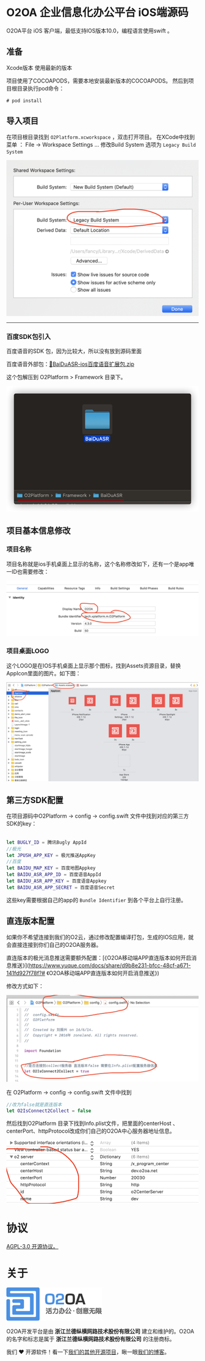 
# O2OA 企业信息化办公平台 iOS端源码





O2OA平台 iOS 客户端，最低支持IOS版本10.0，编程语言使用swift 。

## 准备

Xcode版本 使用最新的版本


项目使用了COCOAPODS，需要本地安装最新版本的COCOAPODS。 然后到项目根目录执行pod命令：

```shell
# pod install
```



## 导入项目

在项目根目录找到 `O2Platform.xcworkspace` ，双击打开项目。 在XCode中找到菜单 ： File -> Workspace Settings ... 修改Build System 选项为 `Legacy Build System` 



![image](./image/1577344616417-c05a849f-8839-47bd-ad6f-ff6c7c508da8.png)





------



### 百度SDK包引入

百度语音的SDK 包，因为比较大，所以没有放到源码里面

百度语音外部包：[📎BaiDuASR-ios百度语音扩展包.zip](https://res.o2oa.net/app/BaiDuASR-ios-o2oa.zip)

这个包解压到 O2Platform > Framework 目录下。

![image.png](./image/1598593047453-6c2420cb-105f-481b-aa20-bbd1b62f2280.png)



## 项目基本信息修改

### 项目名称

项目名称就是ios手机桌面上显示的名称，这个名称修改如下，还有一个是app唯一ID也需要修改：

 

![image](./image/1577344616379-ef62fc42-9434-438d-99e0-2441c59b0a08.png)

 



### 项目桌面LOGO

这个LOGO是在IOS手机桌面上显示那个图标，找到Assets资源目录，替换AppIcon里面的图片。如下图：



![image](./image/1577344616447-f32d284e-5213-43f2-9d3b-651b41853499.png)

 




## 第三方SDK配置



在项目源码中O2Platform -> config -> config.swift 文件中找到对应的第三方SDK的key：

```swift

let BUGLY_ID = 腾讯Bugly AppId
//极光
let JPUSH_APP_KEY = 极光推送AppKey
//百度
let BAIDU_MAP_KEY = 百度地图Appkey
let BAIDU_ASR_APP_ID = 百度语音AppId
let BAIDU_ASR_APP_KEY = 百度语音Appkey
let BAIDU_ASR_APP_SECRET = 百度语音Secret
```



这些key需要根据自己的app的 `Bundle Identifier` 到各个平台上自行注册。



## 直连版本配置



如果你不希望连接到我们的O2云，通过修改配置编译打包，生成的IOS应用，就会直接连接到你们自己的O2OA服务器。

直连版本的极光消息推送需要额外配置：[《O2OA移动端APP直连版本如何开启消息推送》](https://www.yuque.com/docs/share/d9b8e231-bfcc-48cf-a671-141fd927f78f?# 《O2OA移动端APP直连版本如何开启消息推送》)

修改方式如下：  

![image](./image/1577344616446-c8547ab2-2b5f-4f3f-9554-b504ecebbfba.png)



在 O2Platform -> config -> config.swift 文件中找到

```swift
//改为false就是直连版本
let O2IsConnect2Collect = false
```



然后找到O2Platform 目录下找到Info.plist文件，把里面的centerHost 、 centerPort、httpProtocol改成你们自己的O2OA中心服务器地址信息。



![image](./image/1577344616422-71b8a740-84ea-46f5-be13-1815914574f5.png)





# 协议

[AGPL-3.0 开源协议。](./LICENSE)



# 关于

[![img](./image/O2OA-logo.jpg)](./image/O2OA-logo.jpg)



O2OA开发平台是由 **浙江兰德纵横网路技术股份有限公司** 建立和维护的。O2OA 的名字和标志是属于 **浙江兰德纵横网路技术股份有限公司** 的注册商标。

我们 ❤️ 开源软件！看一下[我们的其他开源项目](https://github.com/o2oa)，瞅一眼[我们的博客](https://my.oschina.net/o2oa)。